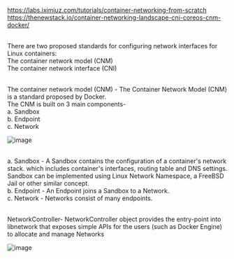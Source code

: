 https://labs.iximiuz.com/tutorials/container-networking-from-scratch
https://thenewstack.io/container-networking-landscape-cni-coreos-cnm-docker/


</br>There are two proposed standards for configuring network interfaces for Linux containers:
  </br>The container network model (CNM) 
  </br>The container network interface (CNI)

</br>The container network model (CNM) - The Container Network Model (CNM) is a standard proposed by Docker.
  </br>The CNM is built on 3 main components-
  </br> a. Sandbox
  </br> b. Endpoint
  </br> c. Network
  
![image](https://github.com/user-attachments/assets/5554d785-3e40-416b-9b11-3b01ff76c2dc)

 </br> a. Sandbox - A Sandbox contains the configuration of a container's network stack. which includes container's interfaces, routing table and DNS settings.
  Sandbox can be implemented using  Linux Network Namespace, a FreeBSD Jail or other similar concept.
 </br> b. Endpoint - An Endpoint joins a Sandbox to a Network.
 </br> c. Network - Networks consist of many endpoints.

 </br> NetworkController- NetworkController object provides the entry-point into libnetwork that exposes simple APIs for the users (such as Docker Engine) to allocate and manage Networks

![image](https://github.com/user-attachments/assets/82357dc6-c82e-48dc-8179-5873a7bf918d)



